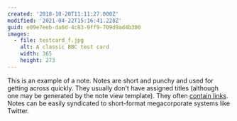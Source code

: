 ```yaml
---
created: '2018-10-20T11:11:27.000Z'
modified: '2021-04-22T15:16:41.228Z'
guid: e09e7eeb-da6d-4c83-9ff9-709d9ad4b300
images:
  - file: testcard_f.jpg
    alt: A classic BBC test card
    width: 365
    height: 273
---
```

This is an example of a note. Notes are short and punchy and used for getting across quickly. They usually don't have assigned titles (although one may be generated by the note view template). They often [contain links](https://google.com). Notes can be easily syndicated to short-format megacorporate systems like Twitter.
